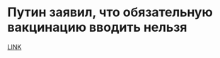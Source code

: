 # Путин заявил, что обязательную вакцинацию вводить нельзя



[LINK](https://varlamov.ru/4272895.html)